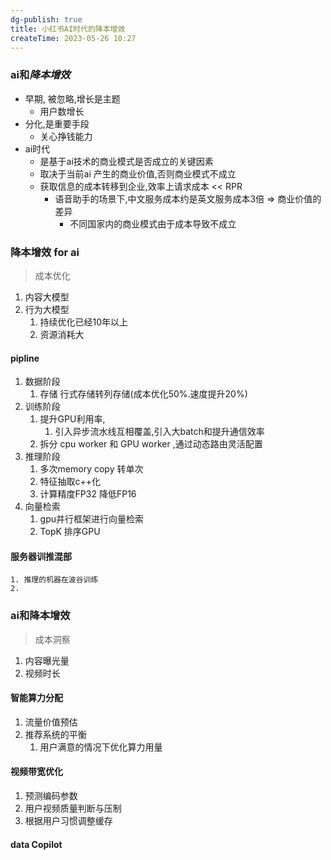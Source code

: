 ```yaml
---
dg-publish: true
title: 小红书AI时代的降本增效
createTime: 2023-05-26 10:27  
---
```

### ai和***降本增效***
- 早期, 被忽略,增长是主题
	- 用户数增长
- 分化,是重要手段
	- 关心挣钱能力
- ai时代
	- 是基于ai技术的商业模式是否成立的关键因素
	- 取决于当前ai 产生的商业价值,否则商业模式不成立
	- 获取信息的成本转移到企业,效率上请求成本 << RPR
		- 语音助手的场景下,中文服务成本约是英文服务成本3倍 => 商业价值的差异
			- 不同国家内的商业模式由于成本导致不成立

### 降本增效 for ai
> 成本优化
1. 内容大模型
2. 行为大模型
	1. 持续优化已经10年以上
	2. 资源消耗大

#### pipline

1. 数据阶段
	1. 存储 行式存储转列存储(成本优化50%.速度提升20%)
2. 训练阶段
	1. 提升GPU利用率,
		1. 引入异步流水线互相覆盖,引入大batch和提升通信效率
	2. 拆分 cpu worker 和 GPU worker ,通过动态路由灵活配置
3. 推理阶段
	1. 多次memory copy 转单次
	2. 特征抽取c++化
	3. 计算精度FP32 降低FP16
4. 向量检索
	1. gpu并行框架进行向量检索
	2. TopK 排序GPU

#### 服务器训推混部
	1. 推理的机器在波谷训练
	2. 

### ai和降本增效
> 成本洞察

1. 内容曝光量
2. 视频时长

#### 智能算力分配
1. 流量价值预估
2. 推荐系统的平衡
	1. 用户满意的情况下优化算力用量

#### 视频带宽优化
1. 预测编码参数
2. 用户视频质量判断与压制
3. 根据用户习惯调整缓存

#### data Copilot

